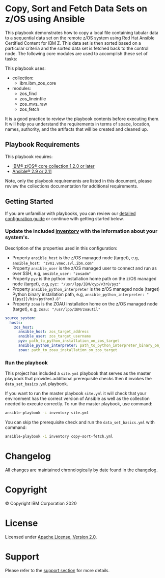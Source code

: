 # Copy, Sort and Fetch Data Sets on z/OS using Ansible
This playbook demonstrates how to copy a local file containing tabular
data to a sequential data set on the remote z/OS system using Red Hat Ansible
Certified Content for IBM Z. This data set is then sorted based on a particular
criteria and the sorted data set is fetched back to the control node. The
following core modules are used to accomplish these set of tasks:

This playbook uses:
  - collection:
    - ibm.ibm_zos_core
  - modules:
    - zos_find
    - zos_lineinfile
    - zos_mvs_raw
    - zos_fetch

It is a good practice to review the playbook contents before executing
them. It will help you understand the requirements in terms of space, location,
names, authority, and the artifacts that will be created and cleaned up.

## Playbook Requirements
This playbook requires:

- [IBM® z/OS® core collection 1.2.0 or later](https://galaxy.ansible.com/ibm/ibm_zos_core)
- [Ansible® 2.9 or 2.11](https://docs.ansible.com/ansible/latest/installation_guide/intro_installation.html)

Note, only the playbook requirements are listed in this document, please review
the collections documentation for additional requirements.

## Getting Started
If you are unfamiliar with playbooks, you can review our
[detailed configuration guide](../../../docs/share/configuration_guide.md) or
continue with getting started below.

### Update the included [inventory](inventory) with the information about your system's.
Description of the properties used in this configuration:
* Property `ansible_host` is the z/OS managed node (target), e.g, `ansible_host: "zvm1.vmec.svl.ibm.com"`
* Property `ansible_user` is the z/OS managed user to connect and run as over SSH,  e.g, `ansible_user: "zosadm"`
* Property `pyz` is the python installation home path on the z/OS managed node (target), e.g, `pyz: "/usr/lpp/IBM/cyp/v3r8/pyz"`
* Property `ansible_python_interpreter` is the z/OS managed node (target) Python binary installation path,
  e.g, `ansible_python_interpreter: "{{pyz}}/bin/python3.8"`
* Property `zoau` is the ZOAU installation home on the z/OS managed node (target), e.g, `zoau: "/usr/lpp/IBM/zoautil"`

```yaml
source_system:
  hosts:
    zos_host:
      ansible_host: zos_target_address
      ansible_user: zos_target_username
      pyz: path_to_python_installation_on_zos_target
      ansible_python_interpreter: path_to_python_interpreter_binary_on_zos_target
      zoau: path_to_zoau_installation_on_zos_target
```

### Run the playbook
This project has included a `site.yml` playbook that serves as the master playbook
that provides additional prerequisite checks then it invokes the `data_set_basics.yml`
playbook.

If you want to run the master playbook `site.yml` it will check that your environment
has the correct version of Ansible as well as the collection needed to execute
correctly. To run the master playbook, use command:

```bash
ansible-playbook -i inventory site.yml
```

You can skip the prerequisite check and run the `data_set_basics.yml` with
command:

```bash
ansible-playbook -i inventory copy-sort-fetch.yml
```

# Changelog
All changes are maintained chronologically by date found in the
[changelog](changelog.yml).

# Copyright
© Copyright IBM Corporation 2020

# License
Licensed under [Apache License,
Version 2.0](https://opensource.org/licenses/Apache-2.0).

# Support
Please refer to the [support section](../../../README.md#support) for more
details.